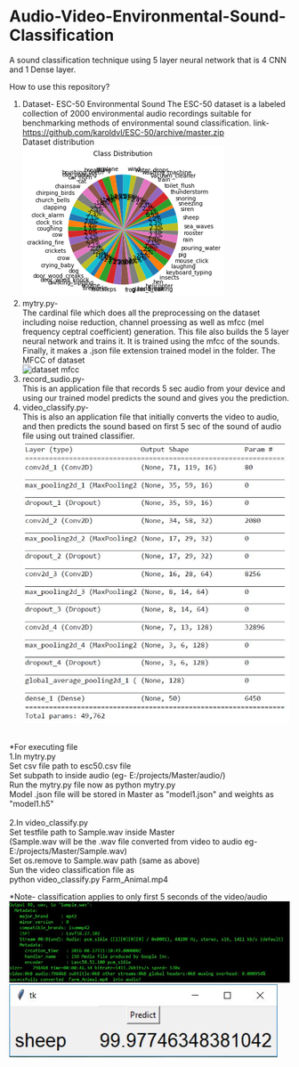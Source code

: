 # Audio-Video-Environmental-Sound-Classification
A sound classification technique using 5 layer neural network that is 4 CNN and 1 Dense layer.

How to use this repository?
1. Dataset- ESC-50 Environmental Sound
  The ESC-50 dataset is a labeled collection of 2000 environmental audio recordings suitable for benchmarking methods of environmental sound classification.
  link-https://github.com/karoldvl/ESC-50/archive/master.zip <br/>
  Dataset distribution <br/> 
  ![dataset distribution](https://github.com/sidvsukhi/Audio-Video-Environmental-Sound-Classification/blob/master/after%20noise%20reduction%20pie%20chart.png) <br/>
2. mytry.py- <br/>
The cardinal file which does all the preprocessing on the dataset including noise reduction, channel proessing as well as mfcc (mel frequency ceptral coefficient) generation. This file also builds the 5 layer neural network and trains it. It is trained using the mfcc of the sounds. Finally, it makes a .json file extension trained model in the folder.
The MFCC of dataset <br/>
  ![dataset mfcc](https://github.com/karoldvl/ESC-50/blob/master/esc50.gif) </br>
3. record_sudio.py- <br/>
This is an application file that records 5 sec audio from your device and using our trained model predicts the sound and gives you the prediction. <br/>
4. video_classify.py- <br/>
This is also an application file that initially converts the video to audio, and then predicts the sound based on first 5 sec of the sound of audio file using out trained classifier. <br/>
![video_predict](https://github.com/sidvsukhi/Audio-Video-Environmental-Sound-Classification/blob/master/model%20layers.JPG) <br/><br/>

*For executing file <br/>
1.In mytry.py <br/>
	Set csv file path to esc50.csv file <br/>
	Set subpath to inside audio (eg- E:/projects/Master/audio/) <br/>
	Run the mytry.py file now as python mytry.py <br/>
	Model .json file will be stored in Master as "model1.json" and weights as "model1.h5" <br/> <br/>
2.In video_classify.py <br/>
	Set testfile path to Sample.wav inside Master <br/>
	(Sample.wav will be the .wav file converted from video to audio eg- E:/projects/Master/Sample.wav) <br/>
	Set os.remove to Sample.wav path (same as above) <br/>
	Sun the video classification file as <br/>
	python video_classify.py Farm_Animal.mp4 <br/>

*Note- classification applies to only first 5 seconds of the video/audio <br/>
![video_to_audio](https://github.com/sidvsukhi/Audio-Video-Environmental-Sound-Classification/blob/master/video%20to%20audio.JPG) <br/>
![video_predict](https://github.com/sidvsukhi/Audio-Video-Environmental-Sound-Classification/blob/master/predict.JPG) <br/><br/>
